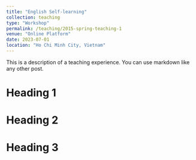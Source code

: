 ```yaml
---
title: "English Self-learning"
collection: teaching
type: "Workshop"
permalink: /teaching/2015-spring-teaching-1
venue: "Online Platform"
date: 2023-07-01
location: "Ho Chi Minh City, Vietnam"
---
```


This is a description of a teaching experience. You can use markdown like any other post.

Heading 1
======

Heading 2
======

Heading 3
======
